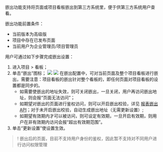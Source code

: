 嵌出功能支持将页面或项目看板嵌出到第三方系统里，便于供第三方系统用户查看。

嵌出功能前置条件：
- 当前版本为高级版
- 项目中存在已发布页面
- 当前用户为企业管理员/项目管理员



用户可通过如下步骤完成嵌出设置：
1. 进入项目 > 看板；
2. 单击“嵌出”图标；
![](https://qcloudimg.tencent-cloud.cn/raw/dec6f4247ffc233b0aaa38be364b8f67.png)
![](https://qcloudimg.tencent-cloud.cn/raw/a73614d74a13377b387a71087cd1e163.png)
在嵌出配置中，可对当前页面及整个项目看板进行嵌出，需要注意：项目看板的嵌出针对整个看板的，即任何页面对项目看板的设置都是同步的。
	- 如需要使嵌出的地址失效，则可关闭嵌出，一旦关闭，用户再访问嵌出地址，则会报“页面无法访问”；
	- 如期望对嵌出的页面进行鉴权访问，则可以开启嵌出校验，详见 [报表嵌出 API](https://cloud.tencent.com/document/product/590/73951)；对于未开启嵌出校验，自动生成嵌出地址（无需更新设置）;
	- 如期望有效期内才可以被访问，则可设定有效期，一旦开启有效期，则用户在非有效期内访问会报“超出有效期范围”。
3. 单击“更新设置”使设置生效。



>! 嵌出后的页面，目前不支持用户身份的鉴权，因此暂不支持对不同用户进行访问权限管理
